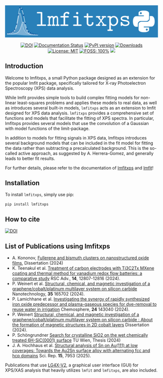 <p align="center">
  <img src="docs/src/logos/logo_large.png" alt="lmfitxps">
</p>

<p align="center">
  <a href="https://doi.org/10.5281/zenodo.8181379"><img src="https://zenodo.org/badge/DOI/10.5281/zenodo.8181379.svg" alt="DOI"></a>
  <a href="https://lmfitxps.readthedocs.io/en/latest/?badge=latest"><img src="https://readthedocs.org/projects/lmfitxps/badge/?version=latest" alt="Documentation Status"></a>
  <a href="https://badge.fury.io/py/lmfitxps"><img src="https://badge.fury.io/py/lmfitxps.svg" alt="PyPI version" height="18"></a>
  <a href="https://static.pepy.tech/badge/lmfitxps"><img src="https://static.pepy.tech/badge/lmfitxps" alt="Downloads"></a>
  <a href="https://opensource.org/licenses/"><img src="https://img.shields.io/badge/license-MIT-blue" alt="License: MIT"></a>
  <a href="https://en.wikipedia.org/wiki/Free_and_open-source_software"><img src="https://img.shields.io/badge/FOSS-100%25-green.svg?style=flat" alt="FOSS: 100%"></a>
  <a href="https://app.fossa.com/projects/git%2Bgithub.com%2FJulian-Hochhaus%2Flmfitxps?ref=badge_small" alt="FOSSA Status"><img src="https://app.fossa.com/api/projects/git%2Bgithub.com%2FJulian-Hochhaus%2Flmfitxps.svg?type=small"/></a>
</p>



## Introduction
Welcome to lmfitxps, a small Python package designed as an extension for the popular lmfit package, specifically tailored for X-ray Photoelectron Spectroscopy (XPS) data analysis.

While lmfit provides simple tools to build complex fitting models for non-linear least-squares problems and applies these models to real data, as well as introduces several built-in models, `lmfitxps` acts as an extension to lmfit designed for XPS data analysis. `lmfitxps` provides a comprehensive set of functions and models that facilitate the fitting of XPS spectra. In particular, lmfitxps provides several models that use the convolution of a Gaussian with model functions of the limit-package.

In addition to models for fitting signals in XPS data, lmfitxps introduces several background models that can be included in the fit model for fitting the data rather than subtracting a precalculated background. This is the so-called active approach, as suggested by A. Herrera-Gomez, and generally leads to better fit results.

For further details, please refer to the documentation of [lmfitxps](https://lmfitxps.readthedocs.io/en/latest/index.html) and [lmfit](https://lmfit.github.io/lmfit-py/index.html)! 

## Installation
To install `lmfitxps`, simply use pip:

 `pip install lmfitxps`

 ## How to cite
 [![DOI](https://zenodo.org/badge/642726930.svg)](https://zenodo.org/badge/latestdoi/642726930)


## List of Publications using lmfitxps

- A. Kononov, [Fullerene and bismuth clusters on nanostructured oxide films](http://dx.doi.org/10.17877/DE290R-24509), Dissertation (2024)
- K. Teenakul et al. [Treatment of carbon electrodes with Ti3C2Tx MXene coating and thermal method for vanadium redox flow batteries: a comparative study](https://doi.org/10.1039/D4RA01380H) RSC Adv., **14**, 12807-12816 (2024).
- P. Weinert et al. [Structural, chemical, and magnetic investigation of a graphene/cobalt/platinum multilayer system on silicon carbide](http://dx.doi.org/10.1088/1361-6528/ad1d7b) Nanotechnology, **35** 165702 (2024). 
- P. Lamichhane et al. [Investigating the synergy of rapidly synthesized iron oxide predecessor and plasma-gaseous species for dye-removal to reuse water in irrigation](https://doi.org/10.1016/j.chemosphere.2024.143040) Chemosphere, **24** 143040 (2024).
- P. Weinert [Structural, chemical, and magnetic investigation of a graphene/cobalt/platinum multilayer system on silicon carbide : About the formation of magnetic structures in 2D cobalt layers](https://d-nb.info/1328839591) Dissertation (2024).
- P. Schöngrundner [Search for crystalline SiO2 on the wet chemically treated 6H-SiC(0001) surface](https://doi.org/10.34726/HSS.2024.124590) TU Wien, Thesis (2024)  
- J. A. Hochhaus et al. [Structural analysis of Sn on Au(111) at low coverages: Towards the Au2Sn surface alloy with alternating fcc and hcp domains](https://doi.org/10.1038/s41598-025-91733-2) Sci. Rep. **15**, 7953 (2025).
  
Publications that use [LG4X-V2](https://github.com/Julian-Hochhaus/LG4X-V2), a graphical user interface (GUI) for XPS/XAS analysis that heavily utilizes `lmfit` and `lmfitxps`, are also included.

